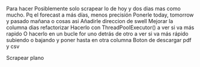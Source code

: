 Para hacer
Posiblemente solo scrapear lo de hoy y dos dias mas como mucho. Pq el forecast a más días, menos precisión
Ponerle today, tomorrow y pasado mañana o cosas asi
Añadirle direccion de swell
Mejorar la columna dias
refactorizar
Hacerlo con ThreadPoolExecutor() a ver si va más rapido
O hacerlo en un bucle for uno detrás de otro a ver si va más rápido
subiendo o bajando y poner hasta en otra columna
Boton de descargar pdf y csv

Scrapear plano

